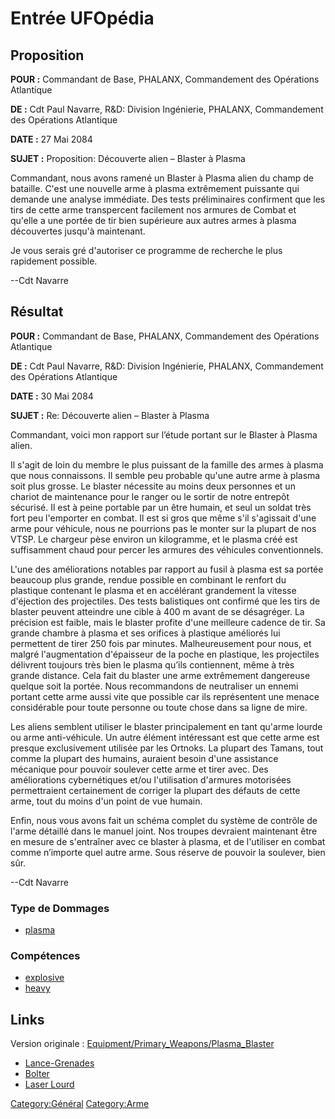 # Entrée UFOpédia

## Proposition

**POUR :** Commandant de Base, PHALANX, Commandement des Opérations
Atlantique

**DE :** Cdt Paul Navarre, R&D: Division Ingénierie, PHALANX,
Commandement des Opérations Atlantique

**DATE :** 27 Mai 2084

**SUJET :** Proposition: Découverte alien – Blaster à Plasma

Commandant, nous avons ramené un Blaster à Plasma alien du champ de
bataille. C'est une nouvelle arme à plasma extrêmement puissante qui
demande une analyse immédiate. Des tests préliminaires confirment que
les tirs de cette arme transpercent facilement nos armures de Combat et
qu'elle a une portée de tir bien supérieure aux autres armes à plasma
découvertes jusqu'à maintenant.

Je vous serais gré d'autoriser ce programme de recherche le plus
rapidement possible.

--Cdt Navarre

## Résultat

**POUR :** Commandant de Base, PHALANX, Commandement des Opérations
Atlantique

**DE :** Cdt Paul Navarre, R&D: Division Ingénierie, PHALANX,
Commandement des Opérations Atlantique

**DATE :** 30 Mai 2084

**SUJET :** Re: Découverte alien – Blaster à Plasma

Commandant, voici mon rapport sur l’étude portant sur le Blaster à
Plasma alien.

Il s'agit de loin du membre le plus puissant de la famille des armes à
plasma que nous connaissons. Il semble peu probable qu'une autre arme à
plasma soit plus grosse. Le blaster nécessite au moins deux personnes et
un chariot de maintenance pour le ranger ou le sortir de notre entrepôt
sécurisé. Il est à peine portable par un être humain, et seul un soldat
très fort peu l'emporter en combat. Il est si gros que même s'il
s'agissait d'une arme pour véhicule, nous ne pourrions pas le monter sur
la plupart de nos VTSP. Le chargeur pèse environ un kilogramme, et le
plasma créé est suffisamment chaud pour percer les armures des véhicules
conventionnels.

L'une des améliorations notables par rapport au fusil à plasma est sa
portée beaucoup plus grande, rendue possible en combinant le renfort du
plastique contenant le plasma et en accélérant grandement la vitesse
d'éjection des projectiles. Des tests balistiques ont confirmé que les
tirs de blaster peuvent atteindre une cible à 400 m avant de se
désagréger. La précision est faible, mais le blaster profite d'une
meilleure cadence de tir. Sa grande chambre à plasma et ses orifices à
plastique améliorés lui permettent de tirer 250 fois par minutes.
Malheureusement pour nous, et malgré l'augmentation d'épaisseur de la
poche en plastique, les projectiles délivrent toujours très bien le
plasma qu’ils contiennent, même à très grande distance. Cela fait du
blaster une arme extrêmement dangereuse quelque soit la portée. Nous
recommandons de neutraliser un ennemi portant cette arme aussi vite que
possible car ils représentent une menace considérable pour toute
personne ou toute chose dans sa ligne de mire.

Les aliens semblent utiliser le blaster principalement en tant qu'arme
lourde ou arme anti-véhicule. Un autre élément intéressant est que cette
arme est presque exclusivement utilisée par les Ortnoks. La plupart des
Tamans, tout comme la plupart des humains, auraient besoin d'une
assistance mécanique pour pouvoir soulever cette arme et tirer avec. Des
améliorations cybernétiques et/ou l'utilisation d'armures motorisées
permettraient certainement de corriger la plupart des défauts de cette
arme, tout du moins d'un point de vue humain.

Enfin, nous vous avons fait un schéma complet du système de contrôle de
l'arme détaillé dans le manuel joint. Nos troupes devraient maintenant
être en mesure de s'entraîner avec ce blaster à plasma, et de l'utiliser
en combat comme n’importe quel autre arme. Sous réserve de pouvoir la
soulever, bien sûr.

--Cdt Navarre

### Type de Dommages

- [plasma](Damage/plasma "wikilink")

### Compétences

- [explosive](Skills/explosive "wikilink")
- [heavy](Skills/heavy "wikilink")

## Links

Version originale :
[Equipment/Primary_Weapons/Plasma_Blaster](Equipment/Primary_Weapons/Plasma_Blaster "wikilink")

- [Lance-Grenades](Equipement/Armes_Principales/Lance-Grenades "wikilink")
- [Bolter](Equipement/Armes_Principales/Bolter "wikilink")
- [Laser Lourd](Equipement/Armes_Principales/Laser_Lourd "wikilink")

[Category:Général](Category:Général "wikilink")
[Category:Arme](Category:Arme "wikilink")